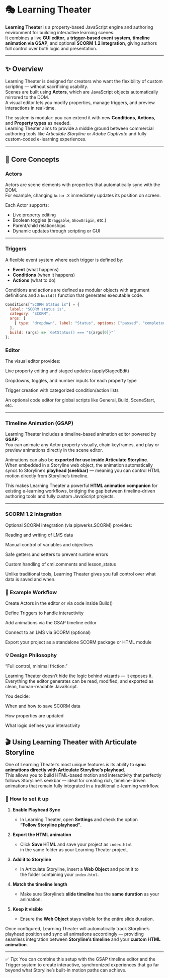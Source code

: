 # 🎭 Learning Theater

**Learning Theater** is a property-based JavaScript engine and authoring environment for building interactive learning scenes.  
It combines a live **GUI editor**, a **trigger-based event system**, **timeline animation via GSAP**, and optional **SCORM 1.2 integration**, giving authors full control over both logic and presentation.

---

## ✨ Overview

Learning Theater is designed for creators who want the flexibility of custom scripting — without sacrificing usability.  
Scenes are built using **Actors**, which are JavaScript objects automatically mirrored to the DOM.  
A visual editor lets you modify properties, manage triggers, and preview interactions in real-time.

The system is modular: you can extend it with new **Conditions**, **Actions**, and **Property types** as needed.  
Learning Theater aims to provide a middle ground between commercial authoring tools like *Articulate Storyline* or *Adobe Captivate* and fully custom-coded e-learning experiences.

---

## 🧩 Core Concepts

### **Actors**
Actors are scene elements with properties that automatically sync with the DOM.  
For example, changing `Actor.X` immediately updates its position on screen.

Each Actor supports:
- Live property editing
- Boolean toggles (`Draggable`, `ShowOrigin`, etc.)
- Parent/child relationships
- Dynamic updates through scripting or GUI

---

### **Triggers**
A flexible event system where each trigger is defined by:
- **Event** (what happens)
- **Conditions** (when it happens)
- **Actions** (what to do)

Conditions and actions are defined as modular objects with argument definitions and a `build()` function that generates executable code.

```js
Conditions["SCORM Status is"] = {
  label: "SCORM status is",
  category: "SCORM",
  args: [
    { type: "dropdown", label: "Status", options: ["passed", "completed", "failed"] }
  ],
  build: (args) => `GetStatus() === "${args[0]}"`
};
```

### **Editor**

The visual editor provides:

Live property editing and staged updates (applyStagedEdit)

Dropdowns, toggles, and number inputs for each property type

Trigger creation with categorized condition/action lists

An optional code editor for global scripts like General, Build, SceneStart, etc.

---

### **Timeline Animation (GSAP)**
Learning Theater includes a timeline-based animation editor powered by **GSAP**.  
You can animate any Actor property visually, chain keyframes, and play or preview animations directly in the scene editor.

Animations can also be **exported for use inside Articulate Storyline**.  
When embedded in a Storyline web object, the animation automatically syncs to Storyline’s **playhead (seekbar)** — meaning you can control HTML motion directly from Storyline’s timeline.

This makes Learning Theater a powerful **HTML animation companion** for existing e-learning workflows, bridging the gap between timeline-driven authoring tools and fully custom JavaScript projects.

---

### **SCORM 1.2 Integration**

Optional SCORM integration (via pipwerks.SCORM) provides:

Reading and writing of LMS data

Manual control of variables and objectives

Safe getters and setters to prevent runtime errors

Custom handling of cmi.comments and lesson_status

Unlike traditional tools, Learning Theater gives you full control over what data is saved and when.


### **🚀 Example Workflow**

Create Actors in the editor or via code inside Build()

Define Triggers to handle interactivity

Add animations via the GSAP timeline editor

Connect to an LMS via SCORM (optional)

Export your project as a standalone SCORM package or HTML module

### **💡 Design Philosophy**

“Full control, minimal friction.”

Learning Theater doesn’t hide the logic behind wizards — it exposes it.
Everything the editor generates can be read, modified, and exported as clean, human-readable JavaScript.

You decide:

When and how to save SCORM data

How properties are updated

What logic defines your interactivity

## 🎬 Using Learning Theater with Articulate Storyline

One of Learning Theater’s most unique features is its ability to **sync animations directly with Articulate Storyline’s playhead**.  
This allows you to build HTML-based motion and interactivity that perfectly follows Storyline’s seekbar — ideal for creating rich, timeline-driven animations that remain fully integrated in a traditional e-learning workflow.

### 🧭 How to set it up

1. **Enable Playhead Sync**
   - In Learning Theater, open **Settings** and check the option  
     **“Follow Storyline playhead”**.

2. **Export the HTML animation**
   - Click **Save HTML** and save your project as `index.html`  
     in the same folder as your Learning Theater project.

3. **Add it to Storyline**
   - In Articulate Storyline, insert a **Web Object** and point it to  
     the folder containing your `index.html`.

4. **Match the timeline length**
   - Make sure Storyline’s **slide timeline** has the **same duration** as your animation.

5. **Keep it visible**
   - Ensure the **Web Object** stays visible for the entire slide duration.

Once configured, Learning Theater will automatically track Storyline’s playhead position and sync all animations accordingly — providing seamless integration between **Storyline’s timeline** and your **custom HTML animation**.

---

✅ *Tip:* You can combine this setup with the GSAP timeline editor and the Trigger system to create interactive, synchronized experiences that go far beyond what Storyline’s built-in motion paths can achieve.

